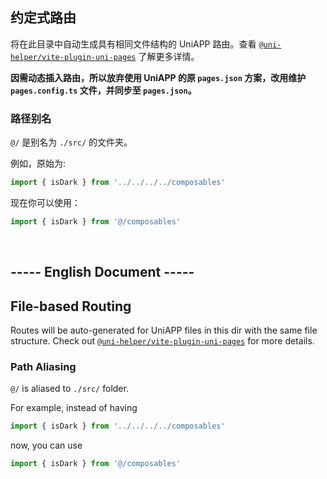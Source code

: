## 约定式路由

将在此目录中自动生成具有相同文件结构的 UniAPP 路由。查看 [`@uni-helper/vite-plugin-uni-pages`](https://github.com/uni-helper/vite-plugin-uni-pages) 了解更多详情。

**因需动态插入路由，所以放弃使用 UniAPP 的原 `pages.json` 方案，改用维护 `pages.config.ts` 文件，并同步至 `pages.json`。**

### 路径别名

`@/` 是别名为 `./src/` 的文件夹。

例如，原始为:

```ts
import { isDark } from '../../../../composables'
```

现在你可以使用：

```ts
import { isDark } from '@/composables'
```

<br />

## ----- English Document -----

## File-based Routing

Routes will be auto-generated for UniAPP files in this dir with the same file structure.
Check out [`@uni-helper/vite-plugin-uni-pages`](https://github.com/uni-helper/vite-plugin-uni-pages) for more details.

### Path Aliasing

`@/` is aliased to `./src/` folder.

For example, instead of having

```ts
import { isDark } from '../../../../composables'
```

now, you can use

```ts
import { isDark } from '@/composables'
```
